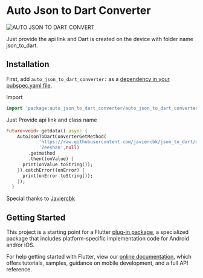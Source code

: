 # Auto Json to Dart Converter

![AUTO JSON TO DART CONVERT](https://user-images.githubusercontent.com/45489310/77943676-7734ab00-7272-11ea-92e6-1776af703364.png)

Just provide the api link and Dart is created on the device with folder name json_to_dart.

## Installation

First, add `auto_json_to_dart_converter:` as a [dependency in your pubspec.yaml file](https://flutter.io/platform-plugins/).

Import 

```dart
import 'package:auto_json_to_dart_converter/auto_json_to_dart_converter.dart';
```

Just Provide api link and class name

```dart
Future<void> getdata() async {
    AutoJsonToDartConverterGetMethod(
            'https://raw.githubusercontent.com/javiercbk/json_to_dart/master/example/sample.json',
            'Zeeshan',null)
        .getmethod
        .then((onValue) {
      print(onValue.toString());
    }).catchError((onError) {
      print(onError.toString());
    });
  }
```

Special thanks to [Javiercbk](https://github.com/javiercbk/json_to_dart)

## Getting Started

This project is a starting point for a Flutter
[plug-in package](https://flutter.dev/developing-packages/),
a specialized package that includes platform-specific implementation code for
Android and/or iOS.

For help getting started with Flutter, view our 
[online documentation](https://flutter.dev/docs), which offers tutorials, 
samples, guidance on mobile development, and a full API reference.
